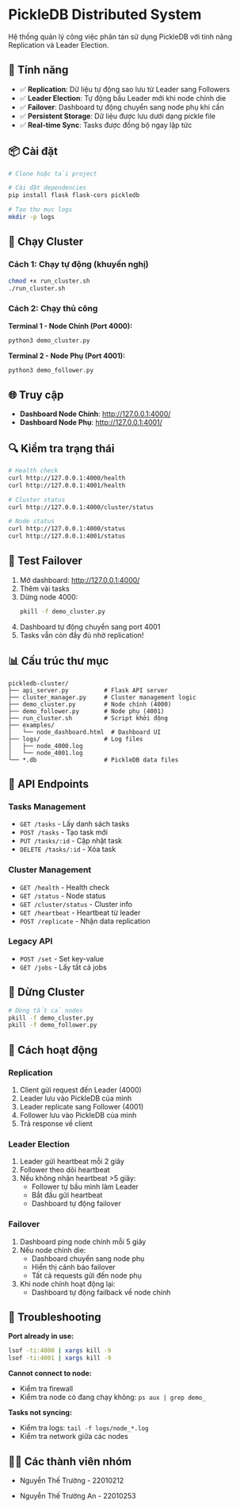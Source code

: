# PickleDB Distributed System

Hệ thống quản lý công việc phân tán sử dụng PickleDB với tính năng Replication và Leader Election.

## 🚀 Tính năng

- ✅ **Replication**: Dữ liệu tự động sao lưu từ Leader sang Followers
- ✅ **Leader Election**: Tự động bầu Leader mới khi node chính die
- ✅ **Failover**: Dashboard tự động chuyển sang node phụ khi cần
- ✅ **Persistent Storage**: Dữ liệu được lưu dưới dạng pickle file
- ✅ **Real-time Sync**: Tasks được đồng bộ ngay lập tức

## 📦 Cài đặt

```bash
# Clone hoặc tải project

# Cài đặt dependencies
pip install flask flask-cors pickledb

# Tạo thư mục logs
mkdir -p logs
```

## 🏃 Chạy Cluster

### Cách 1: Chạy tự động (khuyến nghị)

```bash
chmod +x run_cluster.sh
./run_cluster.sh
```

### Cách 2: Chạy thủ công

**Terminal 1 - Node Chính (Port 4000):**

```bash
python3 demo_cluster.py
```

**Terminal 2 - Node Phụ (Port 4001):**

```bash
python3 demo_follower.py
```

## 🌐 Truy cập

- **Dashboard Node Chính**: http://127.0.0.1:4000/
- **Dashboard Node Phụ**: http://127.0.0.1:4001/

## 🔍 Kiểm tra trạng thái

```bash
# Health check
curl http://127.0.0.1:4000/health
curl http://127.0.0.1:4001/health

# Cluster status
curl http://127.0.0.1:4000/cluster/status

# Node status
curl http://127.0.0.1:4000/status
curl http://127.0.0.1:4001/status
```

## 🧪 Test Failover

1. Mở dashboard: http://127.0.0.1:4000/
2. Thêm vài tasks
3. Dừng node 4000:
   ```bash
   pkill -f demo_cluster.py
   ```
4. Dashboard tự động chuyển sang port 4001
5. Tasks vẫn còn đầy đủ nhờ replication!

## 📊 Cấu trúc thư mục

```
pickledb-cluster/
├── api_server.py          # Flask API server
├── cluster_manager.py     # Cluster management logic
├── demo_cluster.py        # Node chính (4000)
├── demo_follower.py       # Node phụ (4001)
├── run_cluster.sh         # Script khởi động
├── examples/
│   └── node_dashboard.html  # Dashboard UI
├── logs/                  # Log files
│   ├── node_4000.log
│   └── node_4001.log
└── *.db                   # PickleDB data files
```

## 🔧 API Endpoints

### Tasks Management

- `GET /tasks` - Lấy danh sách tasks
- `POST /tasks` - Tạo task mới
- `PUT /tasks/:id` - Cập nhật task
- `DELETE /tasks/:id` - Xóa task

### Cluster Management

- `GET /health` - Health check
- `GET /status` - Node status
- `GET /cluster/status` - Cluster info
- `GET /heartbeat` - Heartbeat từ leader
- `POST /replicate` - Nhận data replication

### Legacy API

- `POST /set` - Set key-value
- `GET /jobs` - Lấy tất cả jobs

## 🛑 Dừng Cluster

```bash
# Dừng tất cả nodes
pkill -f demo_cluster.py
pkill -f demo_follower.py
```

## 📝 Cách hoạt động

### Replication

1. Client gửi request đến Leader (4000)
2. Leader lưu vào PickleDB của mình
3. Leader replicate sang Follower (4001)
4. Follower lưu vào PickleDB của mình
5. Trả response về client

### Leader Election

1. Leader gửi heartbeat mỗi 2 giây
2. Follower theo dõi heartbeat
3. Nếu không nhận heartbeat >5 giây:
   - Follower tự bầu mình làm Leader
   - Bắt đầu gửi heartbeat
   - Dashboard tự động failover

### Failover

1. Dashboard ping node chính mỗi 5 giây
2. Nếu node chính die:
   - Dashboard chuyển sang node phụ
   - Hiển thị cảnh báo failover
   - Tất cả requests gửi đến node phụ
3. Khi node chính hoạt động lại:
   - Dashboard tự động failback về node chính

## 🐛 Troubleshooting

**Port already in use:**

```bash
lsof -ti:4000 | xargs kill -9
lsof -ti:4001 | xargs kill -9
```

**Cannot connect to node:**

- Kiểm tra firewall
- Kiểm tra node có đang chạy không: `ps aux | grep demo_`

**Tasks not syncing:**

- Kiểm tra logs: `tail -f logs/node_*.log`
- Kiểm tra network giữa các nodes

## 👨‍💻 Các thành viên nhóm

- Nguyễn Thế Trường - 22010212

- Nguyễn Thế Trường An - 22010253
